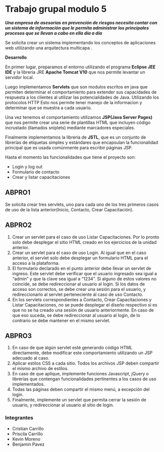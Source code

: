 # Trabajo grupal modulo 5 



***Una empresa de asesorías en prevención de riesgos necesita contar con un sistema de información
que le permita administrar los principales procesos que se llevan a cabo en ella día a día***

Se solicita crear un sistema implementando los conceptos de aplicaciones web utilizando una arquitectura multicapa .

**Desarrollo**


En primer lugar, preparamos el entorno utilizando el programa **Eclipse JEE IDE** y la libreria JRE **Apache Tomcat V10** que nos permite levantar un servidor local.

Luego implementamos **Servlets** que son modulos escritos en java que permiten determinar el comportamiento para extender sus capacidades de respuesta a los clientes al utilizar las potencialidades de Java.
Utilizando los protocolos HTTP
Esto nos permite tener manejo de la informacion y determinar que se muestra a cada usuario.

Una vez tenemos el comportamiento utilizamos **JSP(Java Server Pages)** que nos permite  crear una serie de
plantillas HTML que incluyen código incrustado (llamados sniplets) mediante marcadores
especiales.

Finalmente implementamos la libreria de **JSTL**, que es un conjunto de librerías de
etiquetas simples y estándares que encapsulan la funcionalidad principal que es usada
comúnmente para escribir páginas JSP.

Hasta el momento las funcionalidades que tiene el proyecto son:
* Login y log out
* Formulario de contacto
* Crear y listar capacitaciones

## **ABPRO1**

Se solicita crear tres servlets, uno para cada uno de los tres primeros casos de uso de la lista
anterior(Inicio, Contacto, Crear Capacitación).



## **ABPRO2**
1. Crear un servlet para el caso de uso Listar Capacitaciones. Por lo pronto solo debe desplegar
el sitio HTML creado en los ejercicios de la unidad anterior.
2. Crear un servlet para el caso de uso Login. Al igual que en el caso anterior, el servlet solo
debe desplegar un formulario HTML para el acceso a la plataforma.
3. El formulario declarado en el punto anterior debe llevar un servlet de ingreso. Este servlet
debe verificar que el usuario ingresado sea igual a “admin” y que la clave sea igual a “1234”.
Si alguno de estos valores no coincide, se debe redireccionar al usuario al login.
Si los datos de acceso son correctos, se debe crear una sesión para el usuario, y
redireccionarlo al servlet perteneciente al caso de uso Contacto.
4. En los servlets correspondientes a Contacto, Crear Capacitaciones y Listar Capacitaciones,
no se puede desplegar el diseño respectivo si es que no se ha creado una sesión de usuario
anteriormente. En caso de que eso suceda, se debe redireccionar al usuario al login, de lo
contrario se debe mantener en el mismo servlet.


## **ABPRO3**
1. En caso de que algún servlet esté generando código HTML directamente, debe modificar
este comportamiento utilizando un JSP adecuado al caso.
2. Aplicar estilos CSS a cada sitio. Todos los archivos JSP deben compartir el mismo
archivo de estilos.
3. En caso de que aplique, implemente funciones Javascript, jQuery o librerías que contengan
funcionalidades pertinentes a los casos de uso implementados.
4. Todas las páginas deben compartir el mismo menú, a excepción del login.
5. Finalmente, implemente un servlet que permita cerrar la sesión de usuario, y redireccionar
al usuario al sitio de login.


### Integrantes
* Cristian Carrillo
* Priscila Carrillo 
* Kevin Moreno  
* Benjamin Pavez
